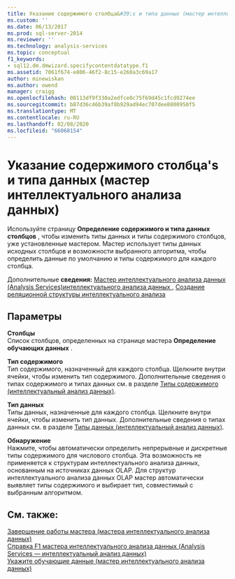 ```yaml
---
title: Указание содержимого столбца&#39;s и типа данных (мастер интеллектуального анализа данных) | Документация Майкрософт
ms.custom: ''
ms.date: 06/13/2017
ms.prod: sql-server-2014
ms.reviewer: ''
ms.technology: analysis-services
ms.topic: conceptual
f1_keywords:
- sql12.dm.dmwizard.specifycontentdatatype.f1
ms.assetid: 7061f674-e806-46f2-8c15-e260a3c69a17
author: minewiskan
ms.author: owend
manager: craigg
ms.openlocfilehash: 00113df9f330a2edfce0c75f69d45c1fcd9274ee
ms.sourcegitcommit: b87d36c46b39af8b929ad94ec707dee8800950f5
ms.translationtype: MT
ms.contentlocale: ru-RU
ms.lasthandoff: 02/08/2020
ms.locfileid: "66068154"
---
```

# <a name="specify-the-column39s-content-and-data-type-data-mining-wizard"></a>Указание содержимого столбца&#39;s и типа данных (мастер интеллектуального анализа данных)
  Используйте страницу **Определение содержимого и типа данных столбцов** , чтобы изменить типы данных и типы содержимого столбцов, уже установленные мастером. Мастер использует типы данных исходных столбцов и возможности выбранного алгоритма, чтобы определить данные по умолчанию и типы содержимого для каждого столбца.  
  
 Дополнительные **сведения:** [Мастер интеллектуального анализа данных &#40;Analysis Services&#41;интеллектуального анализа данных ](data-mining/data-mining-wizard-analysis-services-data-mining.md), [Создание реляционной структуры интеллектуального анализа](data-mining/create-a-relational-mining-structure.md)  
  
## <a name="options"></a>Параметры  
 **Столбцы**  
 Список столбцов, определенных на странице мастера **Определение обучающих данных** .  
  
 **Тип содержимого**  
 Тип содержимого, назначенный для каждого столбца. Щелкните внутри ячейки, чтобы изменить тип содержимого. Дополнительные сведения о типах содержимого и типах данных см. в разделе [Типы содержимого (интеллектуальный анализ данных)](data-mining/content-types-data-mining.md).  
  
 **Тип данных**  
 Типы данных, назначенные для каждого столбца. Щелкните внутри ячейки, чтобы изменить тип данных. Дополнительные сведения о типах данных см. в разделе [Типы данных (интеллектуальный анализ данных)](data-mining/data-types-data-mining.md).  
  
 **Обнаружение**  
 Нажмите, чтобы автоматически определить непрерывные и дискретные типы содержимого для числового столбца. Эта возможность не применяется к структурам интеллектуального анализа данных, основанным на источниках данных OLAP. Для структур интеллектуального анализа данных OLAP мастер автоматически выявляет типы содержимого и выбирает тип, совместимый с выбранным алгоритмом.  
  
## <a name="see-also"></a>См. также:  
 [Завершение работы мастера &#40;мастера интеллектуального анализа данных&#41;](completing-the-wizard-data-mining-wizard.md)   
 [Справка F1 мастера интеллектуального анализа данных &#40;Analysis Services — интеллектуальный анализ данных&#41;](data-mining-wizard-f1-help-analysis-services-data-mining.md)   
 [Укажите обучающие данные &#40;мастер интеллектуального анализа данных&#41;](specify-the-training-data-data-mining-wizard.md)  
  
  

